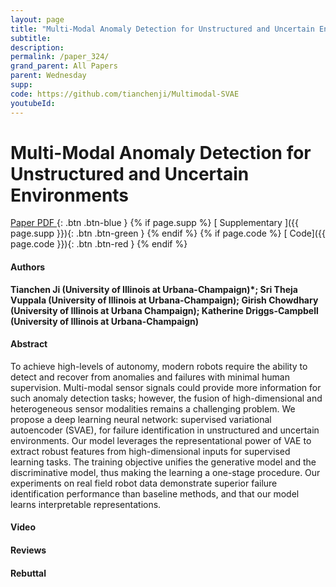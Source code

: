 ```yaml
---
layout: page
title: "Multi-Modal Anomaly Detection for Unstructured and Uncertain Environments"
subtitle: 
description:
permalink: /paper_324/
grand_parent: All Papers
parent: Wednesday
supp: 
code: https://github.com/tianchenji/Multimodal-SVAE
youtubeId: 
---
```


# Multi-Modal Anomaly Detection for Unstructured and Uncertain Environments

[<i class="fa fa-file-text-o" aria-hidden="true"></i> Paper PDF ](https://drive.google.com/file/d/1PIdenJv-TtQGpby5kJb8VgXRBX8QxGeF/view){: .btn .btn-blue } {% if page.supp %} [<i class="fa fa-file-text-o" aria-hidden="true"></i> Supplementary ]({{ page.supp }}){: .btn .btn-green } {% endif %} {% if page.code %} [<i class="fa fa-github" aria-hidden="true"></i> Code]({{ page.code }}){: .btn .btn-red }
{% endif %}

#### Authors
**Tianchen Ji (University of Illinois at Urbana-Champaign)*; Sri Theja Vuppala (University of Illinois at Urbana-Champaign); Girish Chowdhary (University of Illinois at Urbana Champaign); Katherine Driggs-Campbell (University of Illinois at Urbana-Champaign)**

#### Abstract
To achieve high-levels of autonomy, modern robots require the ability to detect and recover from anomalies and failures with minimal human supervision. Multi-modal sensor signals could provide more information for such anomaly detection tasks; however, the fusion of high-dimensional and heterogeneous sensor modalities remains a challenging problem. We propose a deep learning neural network: supervised variational autoencoder (SVAE), for failure identification in unstructured and uncertain environments. Our model leverages the representational power of VAE to extract robust features from high-dimensional inputs for supervised learning tasks. The training objective unifies the generative model and the discriminative model, thus making the learning a one-stage procedure. Our experiments on real field robot data demonstrate superior failure identification performance than baseline methods, and that our model learns interpretable representations.

#### Video 

#### Reviews

#### Rebuttal
